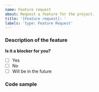 ```yaml
---
name: Feature request
about: Request a feature for the project.
title: '[Feature request]: '
labels: 'type: Feature Request'
---
```


### Description of the feature
<!--
Is your feature request related to a problem? Please describe.
Describe the solution you'd like.
Describe alternatives you've considered
-->

**Is it a blocker for you?**
<!--
Tick putting 'x' inside the box.
-->
* [ ] Yes
* [ ] No
* [ ] Will be in the future

### Code sample
